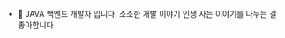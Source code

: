 - 👋 JAVA 백엔드 개발자 입니다.
소소한 개발 이야기 인생 사는 이야기를 나누는 걸 좋아합니다

<!---
promvc19/promvc19 is a ✨ special ✨ repository because its `README.md` (this file) appears on your GitHub profile.
You can click the Preview link to take a look at your changes.
--->
